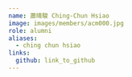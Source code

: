 ```yaml
---
name: 蕭晴駿 Ching-Chun Hsiao 
image: images/members/acm000.jpg 
role: alumni
aliases:
  - ching chun hsiao
links:
  github: link_to_github 
---
```

